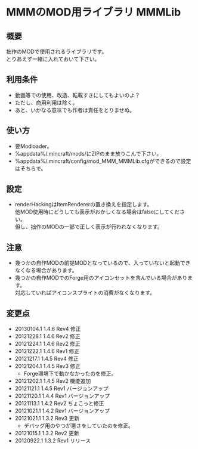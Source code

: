 # MMMのMOD用ライブラリ MMMLib


## 概要
拙作のMODで使用されるライブラリです。  
とりあえず一緒に入れておいて下さい。


## 利用条件
- 動画等での使用、改造、転載すきにしてもよいのよ？
- ただし、商用利用は除く。
- あと、いかなる意味でも作者は責任をとりませぬ。


## 使い方
- 要Modloader。
- %appdata%/.mincraft/mods/にZIPのまま放りこんで下さい。
- %appdata%/.mincraft/config/mod_MMM_MMMLib.cfgができるので設定はそちらで。


## 設定
- renderHackingはItemRendererの置き換えを指定します。  
  他MOD使用時にどうしても表示がおかしくなる場合はfalseにしてください。  
  但し、拙作のMODの一部で正しく表示が行われなくなります。


## 注意
- 幾つかの自作MODの前提MODとなっているので、入っていないと起動できなくなる場合があります。
- 幾つかの自作MODでのForge用のアイコンセットを含んでいる場合があります。  
  対応していればアイコンスプライトの消費がなくなります。


## 変更点
- 20130104.1 1.4.6 Rev4 修正
- 20121228.1 1.4.6 Rev2 修正
- 20121224.1 1.4.6 Rev2 修正
- 20121222.1 1.4.6 Rev1 修正
- 20121217.1 1.4.5 Rev4 修正
- 20121204.1 1.4.5 Rev3 修正
    - Forge環境下で動かなかったのを修正。
- 20121202.1 1.4.5 Rev2 機能追加
- 20121121.1 1.4.5 Rev1 バージョンアップ
- 20121120.1 1.4.4 Rev1 バージョンアップ
- 20121113.1 1.4.2 Rev2 ちょこっと修正
- 20121021.1 1.4.2 Rev1 バージョンアップ
- 20121021.1 1.3.2 Rev3 更新
    - デバッグ用のやつが悪さをしていたのを修正。
- 20121015.1 1.3.2 Rev2 更新
- 20120922.1 1.3.2 Rev1 リリース
